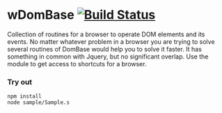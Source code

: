 
# wDomBase [![Build Status](https://travis-ci.org/Wandalen/wDomBase.svg?branch=master)](https://travis-ci.org/Wandalen/wDomBase)

Collection of routines for a browser to operate DOM elements and its events. No matter whatever problem in a browser you are trying to solve several routines of DomBase would help you to solve it faster. It has something in common with Jquery, but no significant overlap. Use the module to get access to shortcuts for a browser.

### Try out
```
npm install
node sample/Sample.s
```











































